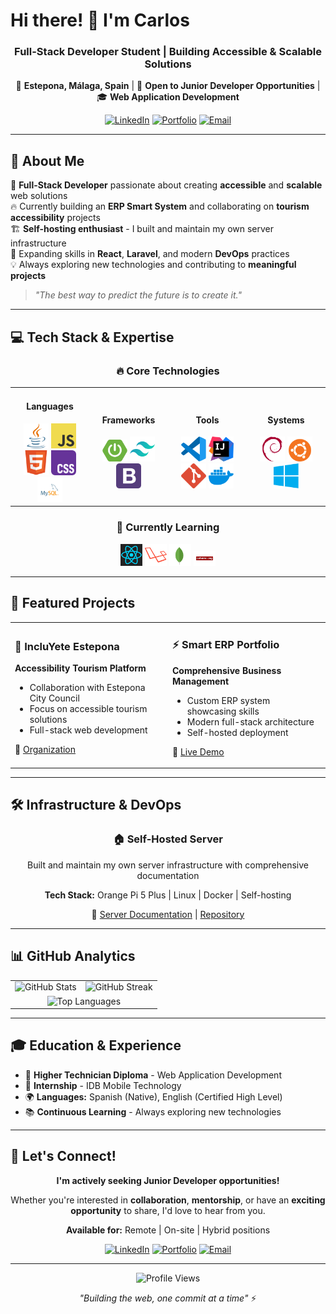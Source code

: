 # Hi there! 👋 I'm Carlos

<div align="center">

### Full-Stack Developer Student | Building Accessible & Scalable Solutions

📍 **Estepona, Málaga, Spain** | 💼 **Open to Junior Developer Opportunities** | 🎓 **Web Application Development**

[![LinkedIn](https://img.shields.io/badge/LinkedIn-0077B5?style=for-the-badge&logo=linkedin&logoColor=white)](https://www.linkedin.com/in/jose-carlos-torralvo/)
[![Portfolio](https://img.shields.io/badge/Portfolio-000000?style=for-the-badge&logo=About.me&logoColor=white)](https://porfolio.duckdns.org/)
[![Email](https://img.shields.io/badge/Gmail-D14836?style=for-the-badge&logo=gmail&logoColor=white)](mailto:j.carlos.torralvo@gmail.com)

</div>

---

## 🚀 About Me
🎯 **Full-Stack Developer** passionate about creating **accessible** and **scalable** web solutions  
🔥 Currently building an **ERP Smart System** and collaborating on **tourism accessibility** projects  
🏗️ **Self-hosting enthusiast** - I built and maintain my own server infrastructure  
🌱 Expanding skills in **React**, **Laravel**, and modern **DevOps** practices  
💡 Always exploring new technologies and contributing to **meaningful projects**

> *"The best way to predict the future is to create it."*

---

## 💻 Tech Stack & Expertise

<div align="center">

### 🔥 **Core Technologies**
<table>
<tr>
<td align="center" width="25%">
<h4>Languages</h4>
<img src="./icons/java.svg" width="40" alt="Java"/>
<img src="./icons/javascript.svg" width="40" alt="JavaScript"/>
<img src="./icons/html5.svg" width="40" alt="HTML5"/>
<img src="./icons/css.svg" width="40" alt="CSS"/>
<img src="./icons/mysql.svg" width="40" alt="MySQL"/>
</td>
<td align="center" width="25%">
<h4>Frameworks</h4>
<img src="./icons/spring-boot.svg" width="40" alt="Spring Boot"/>
<img src="./icons/tailwindcss.svg" width="40" alt="Tailwind"/>
<img src="./icons/bootstrap.svg" width="40" alt="Bootstrap"/>
</td>
<td align="center" width="25%">
<h4>Tools</h4>
<img src="./icons/vscode.svg" width="40" alt="VS Code"/>
<img src="./icons/intellij.svg" width="40" alt="IntelliJ"/>
<img src="./icons/git.svg" width="40" alt="Git"/>
<img src="./icons/docker.svg" width="40" alt="Docker"/>
</td>
<td align="center" width="25%">
<h4>Systems</h4>
<img src="./icons/debian.svg" width="40" alt="Debian"/>
<img src="./icons/ubuntu.svg" width="40" alt="Ubuntu"/>
<img src="./icons/windows.svg" width="40" alt="Windows"/>
</td>
</tr>
</table>

### 🌱 **Currently Learning**
<p align="center">
<img src="./icons/react.svg" width="35" alt="React"/>
<img src="./icons/laravel.svg" width="35" alt="Laravel"/>
<img src="./icons/mongodb.svg" width="35" alt="MongoDB"/>
<img src="./icons/Schema.svg" width="35" alt="Schema.org"/>
</p>

</div>

---

## 🎯 Featured Projects

<table>
<tr>
<td width="50%">

### 🌟 IncluYete Estepona
**Accessibility Tourism Platform**
- Collaboration with Estepona City Council
- Focus on accessible tourism solutions
- Full-stack web development

🔗 [Organization](https://github.com/AsociacionIncluyete)

</td>
<td width="50%">

### ⚡ Smart ERP Portfolio
**Comprehensive Business Management**
- Custom ERP system showcasing skills
- Modern full-stack architecture
- Self-hosted deployment

🔗 [Live Demo](https://porfolio.duckdns.org/)

</td>
</tr>
</table>

---

## 🛠️ Infrastructure & DevOps

<div align="center">

### 🏠 **Self-Hosted Server**
Built and maintain my own server infrastructure with comprehensive documentation

**Tech Stack:** Orange Pi 5 Plus | Linux | Docker | Self-hosting

🔗 [Server Documentation](https://server-doc.duckdns.org/) | [Repository](https://github.com/eChrls/orange-pi5plus-server-docs)

</div>

---

## 📊 GitHub Analytics

<div align="center">
<table>
<tr>
<td>
<img src="https://github-readme-stats.vercel.app/api?username=eChrls&theme=radical&hide_border=true&include_all_commits=false&count_private=false" alt="GitHub Stats"/>
</td>
<td>
<img src="https://github-readme-streak-stats.herokuapp.com/?user=eChrls&theme=radical&hide_border=true" alt="GitHub Streak"/>
</td>
</tr>
<tr>
<td colspan="2" align="center">
<img src="https://github-readme-stats.vercel.app/api/top-langs/?username=eChrls&theme=radical&hide_border=true&include_all_commits=false&count_private=false&layout=compact" alt="Top Languages"/>
</td>
</tr>
</table>
</div>

---

## 🎓 Education & Experience

- 🎯 **Higher Technician Diploma** - Web Application Development
- 💼 **Internship** - IDB Mobile Technology
- 🌍 **Languages:** Spanish (Native), English (Certified High Level)
- 📚 **Continuous Learning** - Always exploring new technologies

---

## 🤝 Let's Connect!

<div align="center">

**I'm actively seeking Junior Developer opportunities!**

Whether you're interested in **collaboration**, **mentorship**, or have an **exciting opportunity** to share, I'd love to hear from you.

**Available for:** Remote | On-site | Hybrid positions

[![LinkedIn](https://img.shields.io/badge/LinkedIn-Connect-0077B5?style=for-the-badge&logo=linkedin)](https://www.linkedin.com/in/jose-carlos-torralvo/)
[![Portfolio](https://img.shields.io/badge/Portfolio-Visit-000000?style=for-the-badge&logo=About.me)](https://porfolio.duckdns.org/)
[![Email](https://img.shields.io/badge/Email-Contact-D14836?style=for-the-badge&logo=gmail)](mailto:j.carlos.torralvo@gmail.com)

---

<img src="https://komarev.com/ghpvc/?username=eChrls&color=blueviolet&style=flat-square&label=Profile+Views" alt="Profile Views"/>

*"Building the web, one commit at a time"* ⚡

</div>
